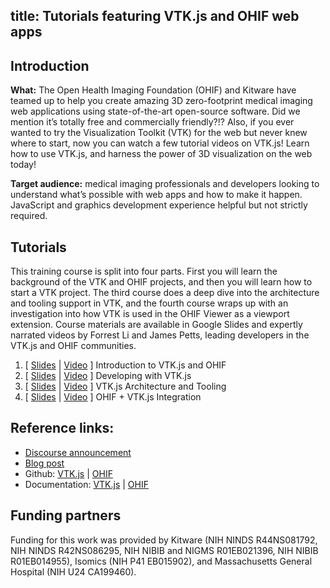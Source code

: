 title: Tutorials featuring VTK.js and OHIF web apps
---

## Introduction

**What:** The Open Health Imaging Foundation (OHIF) and Kitware have teamed up to help you create amazing 3D zero-footprint medical imaging web applications using state-of-the-art open-source software. Did we mention it’s totally free and commercially friendly?!? Also, if you ever wanted to try the Visualization Toolkit (VTK) for the web but never knew where to start, now you can watch a few tutorial videos on VTK.js! Learn how to use VTK.js, and harness the power of 3D visualization on the web today!

**Target audience:** medical imaging professionals and developers looking to understand what’s possible with web apps and how to make it happen. JavaScript and graphics development experience helpful but not strictly required.

## Tutorials

This training course is split into four parts. First you will learn the background of the VTK and OHIF projects, and then you will learn how to start a VTK project. The third course does a deep dive into the architecture and tooling support in VTK, and the fourth course wraps up with an investigation into how VTK is used in the OHIF Viewer as a viewport extension. Course materials are available in Google Slides and expertly narrated videos by Forrest Li and James Petts, leading developers in the VTK.js and OHIF communities.

1. [ [Slides](https://docs.google.com/presentation/d/1NCJxpfx_qUGJI_2DhbECzaOg0k-Z6b65QlUptCofN-A/edit#slide=id.p) | [Video](https://vimeo.com/375520781) ] Introduction to VTK.js and OHIF
2. [ [Slides](https://docs.google.com/presentation/d/17TCS6EhFi6SWFIrcAJ-DFdFzFFL-WD9BBTv-owmMdDU/edit?usp=sharing) | [Video](https://vimeo.com/375521036) ] Developing with VTK.js
3. [ [Slides](https://docs.google.com/presentation/d/1Sr1OGxMSw0oCt46koKQbmwSIE11Kqq8MGtyW3W0ASpk/edit?usp=gmail_thread) | [Video](https://vimeo.com/375521810) ] VTK.js Architecture and Tooling
4. [ [Slides](https://docs.google.com/presentation/d/1Iwg-u01HGVf1CgC6NbcBD3gm3uHN9WhjU59FSz55TN8/edit?ts=5d9c9ce4#slide=id.g59aa99cda4_0_131) | [Video](https://vimeo.com/375521206) ] OHIF + VTK.js Integration

## Reference links:

- [Discourse announcement](https://discourse.vtk.org/t/new-free-video-tutorials-vtk-js-and-ohif-web-apps/2164)
- [Blog post](https://blog.kitware.com/vtk-js-video-tutorials-integrating-scientific-visualizations-into-ohif-and-other-web-applications/)
- Github: [VTK.js](https://github.com/Kitware/vtk-js) | [OHIF](https://github.com/OHIF/Viewers)
- Documentation: [VTK.js](https://kitware.github.io/vtk-js/) | [OHIF](https://docs.ohif.org/)

## Funding partners

Funding for this work was provided by Kitware (NIH NINDS R44NS081792, NIH NINDS R42NS086295, NIH NIBIB and NIGMS R01EB021396, NIH NIBIB R01EB014955), Isomics (NIH P41 EB015902), and Massachusetts General Hospital (NIH U24 CA199460).
